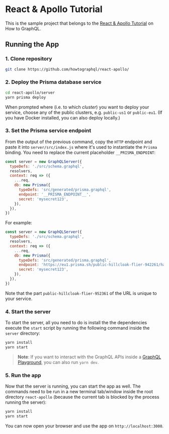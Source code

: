 # React & Apollo Tutorial

This is the sample project that belongs to the [React & Apollo Tutorial](https://www.howtographql.com/react-apollo/0-introduction/) on How to GraphQL.

## Running the App

### 1. Clone repository

```sh
git clone https://github.com/howtographql/react-apollo/
```

### 2. Deploy the Prisma database service

```sh
cd react-apollo/server
yarn prisma deploy
```

When prompted where (i.e. to which _cluster_) you want to deploy your service, choose any of the public clusters, e.g. `public-us1` or `public-eu1`. (If you have Docker installed, you can also deploy locally.)

### 3. Set the Prisma service endpoint

From the output of the previous command, copy the `HTTP` endpoint and paste it into `server/src/index.js` where it's used to instantiate the `Prisma` binding. You need to replace the current placeholder `__PRISMA_ENDPOINT`:

```js
const server = new GraphQLServer({
  typeDefs: './src/schema.graphql',
  resolvers,
  context: req => ({
    ...req,
    db: new Prisma({
      typeDefs: 'src/generated/prisma.graphql',
      endpoint: '__PRISMA_ENDPOINT__',
      secret: 'mysecret123',
    }),
  }),
})
```

For example:

```js
const server = new GraphQLServer({
  typeDefs: './src/schema.graphql',
  resolvers,
  context: req => ({
    ...req,
    db: new Prisma({
      typeDefs: 'src/generated/prisma.graphql',
      endpoint: 'https://eu1.prisma.sh/public-hillcloak-flier-942261/hackernews-graphql-js/dev',
      secret: 'mysecret123',
    }),
  }),
})
```

Note that the part `public-hillcloak-flier-952361` of the URL is unique to your service.

### 4. Start the server

To start the server, all you need to do is install the the dependencies execute the `start` script by running the following command inside the `server` directory:

```sh
yarn install
yarn start
```

> **Note**: If you want to interact with the GraphQL APIs inside a [GraphQL Playground](https://github.com/graphcool/graphql-playground), you can also run `yarn dev`.

### 5. Run the app

Now that the server is running, you can start the app as well. The commands need to be run in a new terminal tab/window inside the root directory `react-apollo` (because the current tab is blocked by the process running the server):

```sh
yarn install
yarn start
```

You can now open your browser and use the app on `http://localhost:3000`.